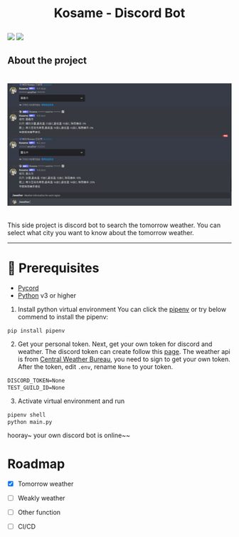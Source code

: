 
# <p align="center"> Kosame - Discord Bot </p>
![](https://img.shields.io/github/pipenv/locked/dependency-version/ncuphysics/hack_bot/py-cord)
![](https://img.shields.io/bower/l/mi)

About the project
--------------
# <p align="center"><img src="https://github.com/KuanyuPhy/Kosame/blob/main/data/Tomorrow_demo.png" width = '800'></img> </p>  
This side project is discord bot to search the tomorrow weather. You can select what city you want to know about the tomorrow weather. 

--------------
# :file_folder: Prerequisites
* [Pycord](https://docs.pycord.dev/en/stable/installing.html)  
* [Python](https://www.python.org/downloads/) v3 or higher

1. Install python virtual environment
You can click the [pipenv](https://pypi.org/project/pipenv/) or try below commend to install the pipenv:  

```
pip install pipenv
```
 
2. Get your personal token.
Next, get your own token for discord and weather. The discord token can create follow this [page](https://docs.pycord.dev/en/stable/discord.html). The weather api is from [Central Weather Bureau](https://opendata.cwb.gov.tw/dist/opendata-swagger.html), you need to sign to get your own token.  
After the token, edit  `.env`, rename `None` to your token.

```
DISCORD_TOKEN=None
TEST_GUILD_ID=None
```
3. Activate virtual environment and run
```
pipenv shell
python main.py
```
hooray~ your own discord bot is online~~ 

# Roadmap
 * [x] Tomorrow weather
 * [ ] Weakly weather
 * [ ] Other function
 * [ ] CI/CD


